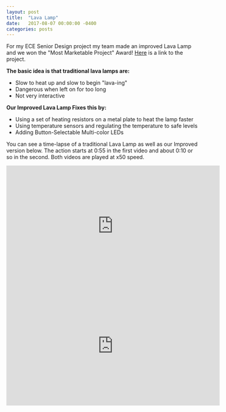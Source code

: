 ```yaml
---
layout: post
title:  "Lava Lamp"
date:   2017-08-07 00:00:00 -0400
categories: posts
---
```

For my ECE Senior Design project my team made an improved Lava Lamp and we won the "Most Marketable Project" Award! [Here](https://courses.engr.illinois.edu/ece445/project.asp?id=1703) is a link to the project.

**The basic idea is that traditional lava lamps are:**
* Slow to heat up and slow to begin "lava-ing"
* Dangerous when left on for too long
* Not very interactive

**Our Improved Lava Lamp Fixes this by:**
* Using a set of heating resistors on a metal plate to heat the lamp faster
* Using temperature sensors and regulating the temperature to safe levels
* Adding Button-Selectable Multi-color LEDs

You can see a time-lapse of a traditional Lava Lamp as well as our Improved version below. The action starts at 0:55 in the first video and about 0:10 or so in the second. Both videos are played at x50 speed.

<iframe width="560" height="315" src="https://www.youtube.com/embed/fU_3Kwqj0c8" title="YouTube video player" frameborder="0" allow="accelerometer; autoplay; clipboard-write; encrypted-media; gyroscope; picture-in-picture" allowfullscreen></iframe>

<iframe width="560" height="315" src="https://www.youtube.com/embed/x-pDwFnQh3c" title="YouTube video player" frameborder="0" allow="accelerometer; autoplay; clipboard-write; encrypted-media; gyroscope; picture-in-picture" allowfullscreen></iframe>